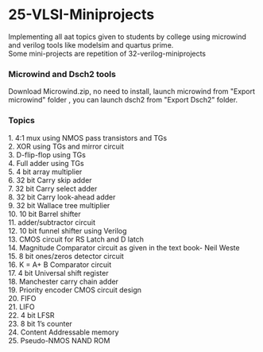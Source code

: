 # 25-VLSI-Miniprojects
Implementing all aat topics given to students by college using microwind and verilog tools like modelsim and quartus prime.<br>
Some mini-projects are repetition of 32-verilog-miniprojects

<h3>Microwind and Dsch2 tools</h3>

Download Microwind.zip, no need to install, launch microwind from "Export microwind" folder , you can launch dsch2 from "Export Dsch2" folder.

<h3>Topics</h3>
1. 4:1 mux using NMOS pass transistors and TGs <br>
2. XOR using TGs and mirror circuit<br>
3. D-flip-flop using TGs<br>
4. Full adder using TGs<br>
5. 4 bit array multiplier<br>
6. 32 bit Carry skip adder <br>
7. 32 bit Carry select adder <br>
8. 32 bit Carry look-ahead adder <br>
9. 32 bit Wallace tree multiplier <br>
10. 10 bit Barrel shifter <br>
11. adder/subtractor circuit<br>
12. 10 bit funnel shifter using Verilog<br>
13. CMOS circuit for RS Latch and D latch<br>
14. Magnitude Comparator circuit as given in the text book- Neil Weste<br>
15. 8 bit ones/zeros detector circuit<br>
16. K = A+ B Comparator circuit<br>
17. 4 bit Universal shift register<br>
18. Manchester carry chain adder<br>
19. Priority encoder CMOS circuit design<br>
20. FIFO<br>
21. LIFO<br>
22. 4 bit LFSR<br>
23. 8 bit 1’s counter<br>
24. Content Addressable memory<br>
25. Pseudo-NMOS NAND ROM<br>
